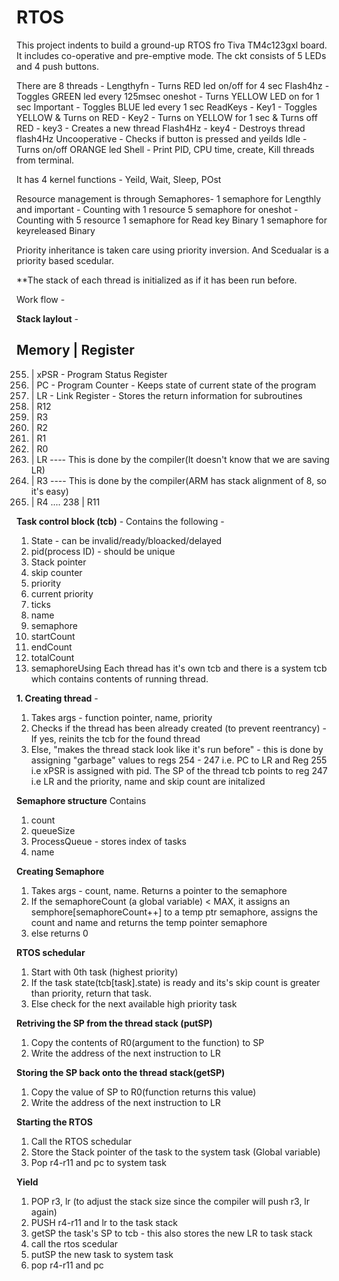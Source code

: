 # RTOS
This project indents to build a ground-up RTOS fro Tiva TM4c123gxl board. 
It includes co-operative and pre-emptive mode.
The ckt consists of 5 LEDs and 4 push buttons.

There are 8 threads - 
  Lengthyfn - Turns RED led on/off for 4 sec 
  Flash4hz - Toggles GREEN led every 125msec
  oneshot - Turns YELLOW LED on for 1 sec
  Important - Toggles BLUE led every 1 sec
  ReadKeys - Key1 - Toggles YELLOW & Turns on RED
           - Key2 - Turns on YELLOW for 1 sec & Turns off RED
           - key3 - Creates a new thread Flash4Hz
           - key4 - Destroys thread flash4Hz
  Uncooperative - Checks if button is pressed and yeilds
  Idle - Turns on/off ORANGE led
  Shell - Print PID, CPU time, create, Kill threads from terminal.
  
  It has 4 kernel functions - 
  Yeild, Wait, Sleep, POst
  
Resource management is through Semaphores- 
  1 semaphore for Lengthly and important -  Counting with 1 resource
  5 semaphore for oneshot - Counting with 5 resource
  1 semaphore for Read key Binary
  1 semaphore for keyreleased Binary
  
  Priority inheritance is taken care using priority inversion. And Scedualar is a priority based scedular.
  
  **The stack of each thread is initialized as if it has been run before.
           
          
Work flow -

**Stack laylout** -

Memory | Register
----------------------------
255.   | xPSR - Program Status Register 
254.   | PC - Program Counter - Keeps state of current state of the program
253.   | LR - Link Register - Stores the return information for subroutines
252.   | R12
251.   | R3
250.   | R2
249.   | R1
248.   | R0
247.   | LR ---- This is done by the compiler(It doesn't know that we are saving LR)
246.   | R3 ---- This is done by the compiler(ARM has stack alignment of 8, so it's easy)
245.   | R4
....
238    | R11

**Task control block (tcb)** -
Contains the following -
1. State - can be invalid/ready/bloacked/delayed
2. pid(process ID) - should be unique
3. Stack pointer
4. skip counter
5. priority
6. current priority
7. ticks
8. name
9. semaphore
10. startCount
11. endCount
12. totalCount
13. semaphoreUsing
Each thread has it's own tcb and there is a system tcb which contains contents of running thread.

**1. Creating thread** - 
1. Takes args - function pointer, name, priority
2. Checks if the thread has been already created (to prevent reentrancy) - If yes, reinits the tcb for the found thread
3. Else, "makes the thread stack look like it's run before" - this is done by assigning "garbage" values to regs 254 - 247 i.e. PC to LR and Reg 255 i.e xPSR is assigned with pid. The SP of the thread tcb points to reg 247 i.e LR and the priority, name and skip count are initalized

**Semaphore structure**
Contains
1. count
2. queueSize
3. ProcessQueue - stores index of tasks
4. name

**Creating Semaphore**
1. Takes args - count, name. Returns a pointer to the semaphore
2. If the semaphoreCount (a global variable) < MAX, it assigns an semphore[semaphoreCount++] to a temp ptr semaphore, assigns the count and name and returns the temp pointer semaphore
3. else returns 0

**RTOS schedular**
1. Start with 0th task (highest priority)
2. If the task state(tcb[task].state) is ready and its's skip count is greater than priority, return that task.
3. Else check for the next available high priority task

**Retriving the SP from the thread stack (putSP)**
1. Copy the contents of R0(argument to the function) to SP
2. Write the address of the next instruction to LR

**Storing the SP back onto the thread stack(getSP)**
1. Copy the value of SP to R0(function returns this value)
2. Write the address of the next instruction to LR

**Starting the RTOS**
1. Call the RTOS schedular
2. Store the Stack pointer of the task to the system task (Global variable)
3. Pop r4-r11 and pc to system task

**Yield**
1. POP r3, lr (to adjust the stack size since the compiler will push r3, lr again)
2. PUSH r4-r11 and lr to the task stack
3. getSP the task's SP to tcb - this also stores the new LR to task stack
5. call the rtos scedular
6. putSP the new task to system task
7. pop r4-r11 and pc
